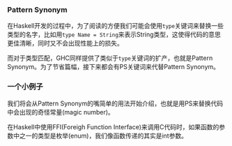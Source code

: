 ### Pattern Synonym 

在Haskell开发的过程中，为了阅读的方便我们可能会使用`type`关键词来替换一些类型的名字，比如用`type Name = String`来表示String类型，这使得代码的意思更佳清晰，同时又不会出现性能上的损失。

而对于类型匹配，GHC同样提供了类似于`type`关键词的扩产，也就是Pattern Synonym。为了节省篇幅，接下来都会有PS关键词来代替Pattern Synonym。



### 一个小例子

我们将会从Pattern Synonym的嘴简单的用法开始介绍，也就是用PS来替换代码中会出现的奇怪常量(magic number)。

在Haskell中使用FFI(Foreigh Function Interface)来调用C代码时，如果函数的参数中之一的类型是枚举(enum)，我们像函数传递的其实是int参数。
